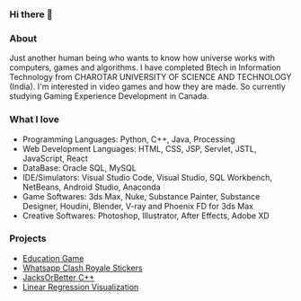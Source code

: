 ### Hi there 👋

### About 
Just another human being who wants to know how universe works with computers, games and algorithms.
I have completed Btech in Information Technology from CHAROTAR UNIVERSITY OF SCIENCE AND TECHNOLOGY (India). I'm interested in video games and how they are made. So currently studying Gaming Experience Development in Canada. 

### What I love
- Programming Languages: Python, C++, Java, Processing
- Web Development Languages: HTML, CSS, JSP, Servlet, JSTL, JavaScript, React
- DataBase: Oracle SQL, MySQL
- IDE/Simulators: Visual Studio Code, Visual Studio, SQL Workbench, NetBeans, Android Studio, Anaconda
- Game Softwares: 3ds Max, Nuke, Substance Painter, Substance Designer, Houdini, Blender, V-ray and Phoenix FD for 3ds Max
- Creative Softwares: Photoshop, Illustrator, After Effects, Adobe XD

### Projects
- [Education Game](https://github.com/nikunj3011/EducationGame)
- [Whatsapp Clash Royale Stickers](https://github.com/nikunj3011/CR-Stickers)
- [JacksOrBetter C++](https://github.com/nikunj3011/JacksOrBetter)
- [Linear Regression Visualization](https://github.com/nikunj3011/LinearRegressionVisualization)
